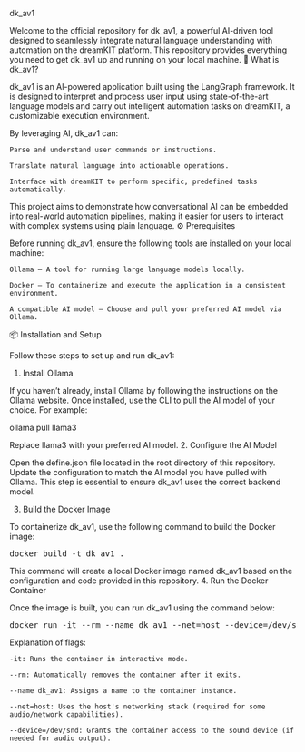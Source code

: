 dk_av1

Welcome to the official repository for dk_av1, a powerful AI-driven tool designed to seamlessly integrate natural language understanding with automation on the dreamKIT platform. This repository provides everything you need to get dk_av1 up and running on your local machine.
🧠 What is dk_av1?

dk_av1 is an AI-powered application built using the LangGraph framework. It is designed to interpret and process user input using state-of-the-art language models and carry out intelligent automation tasks on dreamKIT, a customizable execution environment.

By leveraging AI, dk_av1 can:

    Parse and understand user commands or instructions.

    Translate natural language into actionable operations.

    Interface with dreamKIT to perform specific, predefined tasks automatically.

This project aims to demonstrate how conversational AI can be embedded into real-world automation pipelines, making it easier for users to interact with complex systems using plain language.
⚙️ Prerequisites

Before running dk_av1, ensure the following tools are installed on your local machine:

    Ollama – A tool for running large language models locally.

    Docker – To containerize and execute the application in a consistent environment.

    A compatible AI model – Choose and pull your preferred AI model via Ollama.

📦 Installation and Setup

Follow these steps to set up and run dk_av1:
1. Install Ollama

If you haven’t already, install Ollama by following the instructions on the Ollama website. Once installed, use the CLI to pull the AI model of your choice. For example:

ollama pull llama3

Replace llama3 with your preferred AI model.
2. Configure the AI Model

Open the define.json file located in the root directory of this repository. Update the configuration to match the AI model you have pulled with Ollama. This step is essential to ensure dk_av1 uses the correct backend model.

3. Build the Docker Image

To containerize dk_av1, use the following command to build the Docker image:

<pre>docker build -t dk_av1 .</pre>

This command will create a local Docker image named dk_av1 based on the configuration and code provided in this repository.
4. Run the Docker Container

Once the image is built, you can run dk_av1 using the command below:

<pre>docker run -it --rm --name dk_av1 --net=host --device=/dev/snd dk_av1</pre>

Explanation of flags:

    -it: Runs the container in interactive mode.

    --rm: Automatically removes the container after it exits.

    --name dk_av1: Assigns a name to the container instance.

    --net=host: Uses the host's networking stack (required for some audio/network capabilities).

    --device=/dev/snd: Grants the container access to the sound device (if needed for audio output).
